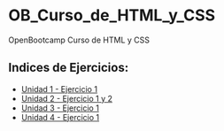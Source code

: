 # OB_Curso_de_HTML_y_CSS
OpenBootcamp Curso de HTML y CSS
## Indices de Ejercicios:
- [Unidad 1 - Ejercicio 1](unidad_01)
- [Unidad 2 - Ejercicio 1 y 2](unidad_02)
- [Unidad 3 - Ejercicio 1](unidad_03)
- [Unidad 4 - Ejercicio 1](unidad_04)
